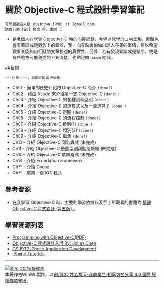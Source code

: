 # 關於 Objective-C 程式設計學習筆記

```
有問題歡迎來信 yiyingwu.1990[ at ]gmail.com。
請自行將 [at] 換成 ＠，謝謝 :)
```

* 是我個人在學習 Objective-C 時的心得記錄，希望以教學的口吻呈現，但難免會有筆誤或是觀念上的錯誤，我一向有點害怕做出誤人子弟的事情，所以希望觀看者能夠自行斟酌文章敘述的真實性，另外，若有發現錯誤或是錯字，或是有些地方可能敘述的不夠清楚，也歡迎開 Issue 給我。


##目錄

```
***注意!***，章節可能會再變動。
```

* Ch01 - 簡單的歷史介紹跟 Objective-C 簡介 `(done!)`
* Ch02 - 藉由 Xcode 來介紹第一支 Objective-C  `(done!)`
* Ch03 - 介紹 Objective-C 的各種資料型別 `(done!)`
* Ch04 - 介紹 Objective-C 的運算式以及一些運算子 `(done!)`
* Ch05 - 介紹 Objective-C 迴圈  `(done!)`
* Ch06 - 介紹 Objective-C 的流程控制 `(done!)`
* Ch07 - 介紹 Objective-C 類別(1) `(done!)`	
* Ch08 - 介紹 Objective-C 類別(2) `(done!)`
* Ch09 - 介紹 Objective-C 繼承 `(done!)`
* Ch10 - 介紹 Objective-C 同名異式 (未完成)
* Ch11 - 介紹 Objective-C 動態型別與動態繫結  (未完成)
* Ch12 - 介紹 Objective-C 前端程式 (未完成)
* Ch13 - 介紹 Foundation Framework
* Ch** - 介紹 Cocoa
* Ch** - 寫第一個 IOS 程式

<!--
* Ch** - Lab1 : 實作 IOS 程式 (實作主題未定)
* Ch** - Lab2 : 實作 IOS 程式 (實作主題未定)

## 附錄
* Topic - 撰寫 APP 開發企劃書
-->

## 參考資源
* 在我學習 Objective-C 時，主要的學習依據以及手上所觀看的書籍為 [精通 Objective-C 程式設計 (第五版)
](http://www.books.com.tw/products/0010574124)。


## 學習資源列表
* [Programming with Objective-C(PDF)](https://developer.apple.com/library/mac/documentation/Cocoa/Conceptual/ProgrammingWithObjectiveC/ProgrammingWithObjectiveC.pdf)
* [Objective-C 程式設計入門 By: Jollen Chen](http://www.mokoversity.com/course/ios/objective-c-overview)
* [CS 193P iPhone Application Development](http://www.stanford.edu/class/cs193p/cgi-bin/drupal/)
* [iPhone Tutorials](http://www.raywenderlich.com/tutorials)

---

<a rel="license" href="http://creativecommons.org/licenses/by-nc-sa/4.0/"><img alt="創用 CC 授權條款" style="border-width:0" src="http://i.creativecommons.org/l/by-nc-sa/4.0/88x31.png" /></a><br />本著作由<span xmlns:cc="http://creativecommons.org/ns#" property="cc:attributionName">WinWu</span>製作，以<a rel="license" href="http://creativecommons.org/licenses/by-nc-sa/4.0/">創用CC 姓名標示-非商業性-相同方式分享 4.0 國際 授權條款</a>釋出。